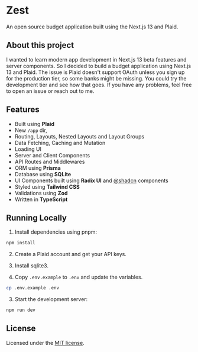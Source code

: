 # Zest

An open source budget application built using the Next.js 13 and Plaid.

## About this project

I wanted to learn modern app development in Next.js 13 beta features and server components. So I decided to build a budget application using Next.js 13 and Plaid. The issue is Plaid doesn't support OAuth unless you sign up for the production tier, so some banks might be missing. You could try the development tier and see how that goes. If you have any problems, feel free to open an issue or reach out to me.



## Features
- Built using **Plaid**
- New `/app` dir,
- Routing, Layouts, Nested Layouts and Layout Groups
- Data Fetching, Caching and Mutation
- Loading UI
- Server and Client Components
- API Routes and Middlewares
- ORM using **Prisma**
- Database using **SQLite**
- UI Components built using **Radix UI** and [@shadcn](https://twitter.com/shadcn) components
- Styled using **Tailwind CSS**
- Validations using **Zod**
- Written in **TypeScript**

## Running Locally

1. Install dependencies using pnpm:

```sh
npm install
```

2. Create a Plaid account and get your API keys.

3. Install sqlite3.

4. Copy `.env.example` to `.env` and update the variables.

```sh
cp .env.example .env
```

3. Start the development server:

```sh
npm run dev
```

## License

Licensed under the [MIT license](https://github.com/vedkale/zest/blob/main/LICENSE).
